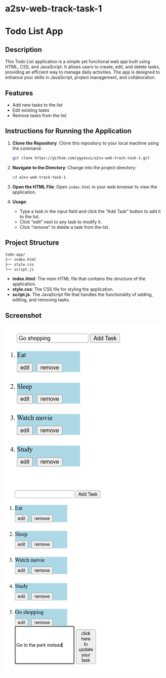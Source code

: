 # a2sv-web-track-task-1


# Todo List App

## Description

This Todo List application is a simple yet functional web app built using HTML, CSS, and JavaScript. It allows users to create, edit, and delete tasks, providing an efficient way to manage daily activities. The app is designed to enhance your skills in JavaScript, project management, and collaboration.

## Features

- Add new tasks to the list
- Edit existing tasks
- Remove tasks from the list

## Instructions for Running the Application

1. **Clone the Repository**: Clone this repository to your local machine using the command:
   ```bash
   git clone https://github.com/ygyesus/a2sv-web-track-task-1.git
   ```

2. **Navigate to the Directory**: Change into the project directory:
   ```bash
   cd a2sv-web-track-task-1
   ```

3. **Open the HTML File**: Open `index.html` in your web browser to view the application.

4. **Usage**:
   - Type a task in the input field and click the "Add Task" button to add it to the list.
   - Click "edit" next to any task to modify it.
   - Click "remove" to delete a task from the list.

## Project Structure

```
todo-app/
├── index.html
├── style.css
└── script.js
```

- **index.html**: The main HTML file that contains the structure of the application.
- **style.css**: The CSS file for styling the application.
- **script.js**: The JavaScript file that handles the functionality of adding, editing, and removing tasks.


## Screenshot

![Add New Task Screenshot](screenshot/add-new-task.png)
![Edit Existing Task Screenshot](screenshot/edit-task.png)


